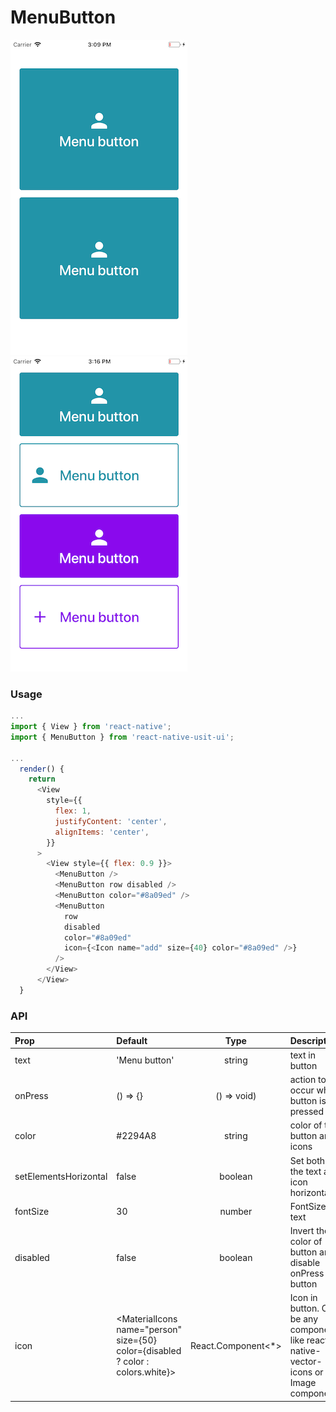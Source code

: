 # MenuButton

![Screenshot with 2 MenuButton](./screenshots/menubutton1.png)
![Screenshot with 4 MenuButton](./screenshots/menubutton2.png)

### Usage

```js
...
import { View } from 'react-native';
import { MenuButton } from 'react-native-usit-ui';

...
  render() {
    return
      <View
        style={{
          flex: 1,
          justifyContent: 'center',
          alignItems: 'center',
        }}
      >
        <View style={{ flex: 0.9 }}>
          <MenuButton />
          <MenuButton row disabled />
          <MenuButton color="#8a09ed" />
          <MenuButton
            row
            disabled
            color="#8a09ed"
            icon={<Icon name="add" size={40} color="#8a09ed" />}
          />
        </View>
      </View>
  }
```

### API

| Prop                  | Default                                                                         |        Type         | Description                                                                            |
| :-------------------- | :------------------------------------------------------------------------------ | :-----------------: | :------------------------------------------------------------------------------------- |
| text                  | 'Menu button'                                                                   |       string        | text in button                                                                         |
| onPress               | () => {}                                                                        |     () => void)     | action to occur when button is pressed                                                 |
| color                 | #2294A8                                                                         |       string        | color of the button and icons                                                          |
| setElementsHorizontal | false                                                                           |       boolean       | Set both the text and icon horizontal                                                  |
| fontSize              | 30                                                                              |       number        | FontSize of text                                                                       |
| disabled              | false                                                                           |       boolean       | Invert the color of button and disable onPress on button                               |
| icon                  | <MaterialIcons name="person" size={50} color={disabled ? color : colors.white}> | React.Component<\*> | Icon in button. Can be any component like react-native-vector-icons or Image component |
